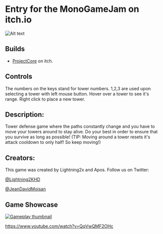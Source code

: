 # Entry for the MonoGameJam on itch.io
![Alt text](keyboard-layout.png?raw=true "keyboard-layout")

## Builds

* [ProjectCore](https://apos.itch.io/projectcore) on itch.

## Controls
The numbers on the keys stand for tower numbers. 1,2,3 are used upon selecting a tower with left mouse button. Hover over a tower to see it's range. Right click to place a new tower.

## Description:
Tower defense game where the paths constantly change and you have to move your towers around to stay alive. Do your best in order to ensure that you survive as long as possible! (TIP: Moving around a tower resets it's attack cooldown to only half! So keep moving!)

## Creators:
This game was created by Lightning2x and Apos. Follow us on Twitter:

[@Lightning2KHD](https://twitter.com/Lightning2KHD)

[@JeanDavidMoisan](https://twitter.com/JeanDavidMoisan)

## Game Showcase

[![Gameplay thumbnail](https://img.youtube.com/vi/QqVwQMF2OHc/maxresdefault.jpg)](https://www.youtube.com/watch?v=QqVwQMF2OHc)

https://www.youtube.com/watch?v=QqVwQMF2OHc
